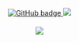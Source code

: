 <p align="center">
  <a href="https://github.com/codingo?tab=followers">
    <img src="https://img.shields.io/github/followers/imran-parray?label=Followers&logo=GitHub&style=for-the-badge" alt="GitHub badge" />
  </a>
  <a href="http://twitter.com/codingo_">
    <img src="https://img.shields.io/twitter/follow/imranparray101?label=Twitter&logo=twitter&style=for-the-badge" />
  </a>
</p>
<h4 align="center"><img src="https://github-readme-stats.vercel.app/api?username=imran-parray&show_icons=true&theme=tokyonight" /></h4>
